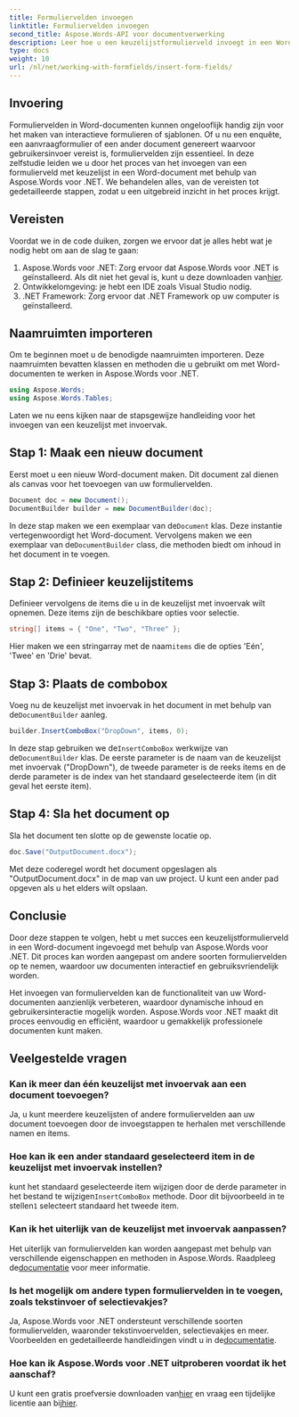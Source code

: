```yaml
---
title: Formuliervelden invoegen
linktitle: Formuliervelden invoegen
second_title: Aspose.Words-API voor documentverwerking
description: Leer hoe u een keuzelijstformulierveld invoegt in een Word-document met behulp van Aspose.Words voor .NET met onze gedetailleerde, stapsgewijze handleiding.
type: docs
weight: 10
url: /nl/net/working-with-formfields/insert-form-fields/
---
```

## Invoering

Formuliervelden in Word-documenten kunnen ongelooflijk handig zijn voor het maken van interactieve formulieren of sjablonen. Of u nu een enquête, een aanvraagformulier of een ander document genereert waarvoor gebruikersinvoer vereist is, formuliervelden zijn essentieel. In deze zelfstudie leiden we u door het proces van het invoegen van een formulierveld met keuzelijst in een Word-document met behulp van Aspose.Words voor .NET. We behandelen alles, van de vereisten tot gedetailleerde stappen, zodat u een uitgebreid inzicht in het proces krijgt.

## Vereisten

Voordat we in de code duiken, zorgen we ervoor dat je alles hebt wat je nodig hebt om aan de slag te gaan:

1.  Aspose.Words voor .NET: Zorg ervoor dat Aspose.Words voor .NET is geïnstalleerd. Als dit niet het geval is, kunt u deze downloaden van[hier](https://releases.aspose.com/words/net/).
2. Ontwikkelomgeving: je hebt een IDE zoals Visual Studio nodig.
3. .NET Framework: Zorg ervoor dat .NET Framework op uw computer is geïnstalleerd.

## Naamruimten importeren

Om te beginnen moet u de benodigde naamruimten importeren. Deze naamruimten bevatten klassen en methoden die u gebruikt om met Word-documenten te werken in Aspose.Words voor .NET.

```csharp
using Aspose.Words;
using Aspose.Words.Tables;
```

Laten we nu eens kijken naar de stapsgewijze handleiding voor het invoegen van een keuzelijst met invoervak.

## Stap 1: Maak een nieuw document

Eerst moet u een nieuw Word-document maken. Dit document zal dienen als canvas voor het toevoegen van uw formuliervelden.


```csharp
Document doc = new Document();
DocumentBuilder builder = new DocumentBuilder(doc);
```

 In deze stap maken we een exemplaar van de`Document` klas. Deze instantie vertegenwoordigt het Word-document. Vervolgens maken we een exemplaar van de`DocumentBuilder` class, die methoden biedt om inhoud in het document in te voegen.

## Stap 2: Definieer keuzelijstitems

Definieer vervolgens de items die u in de keuzelijst met invoervak wilt opnemen. Deze items zijn de beschikbare opties voor selectie.

```csharp
string[] items = { "One", "Two", "Three" };
```

 Hier maken we een stringarray met de naam`items` die de opties 'Eén', 'Twee' en 'Drie' bevat.

## Stap 3: Plaats de combobox

 Voeg nu de keuzelijst met invoervak in het document in met behulp van de`DocumentBuilder` aanleg.

```csharp
builder.InsertComboBox("DropDown", items, 0);
```

 In deze stap gebruiken we de`InsertComboBox` werkwijze van de`DocumentBuilder` klas. De eerste parameter is de naam van de keuzelijst met invoervak ("DropDown"), de tweede parameter is de reeks items en de derde parameter is de index van het standaard geselecteerde item (in dit geval het eerste item).

## Stap 4: Sla het document op

Sla het document ten slotte op de gewenste locatie op.

```csharp
doc.Save("OutputDocument.docx");
```

Met deze coderegel wordt het document opgeslagen als "OutputDocument.docx" in de map van uw project. U kunt een ander pad opgeven als u het elders wilt opslaan.

## Conclusie

Door deze stappen te volgen, hebt u met succes een keuzelijstformulierveld in een Word-document ingevoegd met behulp van Aspose.Words voor .NET. Dit proces kan worden aangepast om andere soorten formuliervelden op te nemen, waardoor uw documenten interactief en gebruiksvriendelijk worden.

Het invoegen van formuliervelden kan de functionaliteit van uw Word-documenten aanzienlijk verbeteren, waardoor dynamische inhoud en gebruikersinteractie mogelijk worden. Aspose.Words voor .NET maakt dit proces eenvoudig en efficiënt, waardoor u gemakkelijk professionele documenten kunt maken.

## Veelgestelde vragen

### Kan ik meer dan één keuzelijst met invoervak aan een document toevoegen?

Ja, u kunt meerdere keuzelijsten of andere formuliervelden aan uw document toevoegen door de invoegstappen te herhalen met verschillende namen en items.

### Hoe kan ik een ander standaard geselecteerd item in de keuzelijst met invoervak instellen?

 kunt het standaard geselecteerde item wijzigen door de derde parameter in het bestand te wijzigen`InsertComboBox` methode. Door dit bijvoorbeeld in te stellen`1` selecteert standaard het tweede item.

### Kan ik het uiterlijk van de keuzelijst met invoervak aanpassen?

 Het uiterlijk van formuliervelden kan worden aangepast met behulp van verschillende eigenschappen en methoden in Aspose.Words. Raadpleeg de[documentatie](https://reference.aspose.com/words/net/) voor meer informatie.

### Is het mogelijk om andere typen formuliervelden in te voegen, zoals tekstinvoer of selectievakjes?

 Ja, Aspose.Words voor .NET ondersteunt verschillende soorten formuliervelden, waaronder tekstinvoervelden, selectievakjes en meer. Voorbeelden en gedetailleerde handleidingen vindt u in de[documentatie](https://reference.aspose.com/words/net/).

### Hoe kan ik Aspose.Words voor .NET uitproberen voordat ik het aanschaf?

 U kunt een gratis proefversie downloaden van[hier](https://releases.aspose.com/) en vraag een tijdelijke licentie aan bij[hier](https://purchase.aspose.com/temporary-license/).